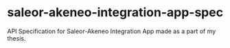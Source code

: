 # saleor-akeneo-integration-app-spec
API Specification for Saleor-Akeneo Integration App made as a part of my thesis.
